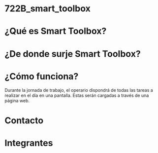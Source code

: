 # 722B_smart_toolbox

# ¿Qué es Smart Toolbox?

# ¿De donde surje Smart Toolbox?

# ¿Cómo funciona?
Durante la jornada de trabajo, el operario dispondrá de todas las tareas a realizar en el día en una pantalla. Estas serán cargadas a través de una página web.

# Contacto

# Integrantes